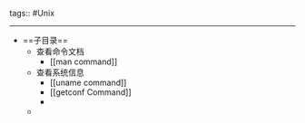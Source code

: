 tags:: #Unix

- ---
- ==子目录==
	- 查看命令文档
		- [[man command]]
	- 查看系统信息
		- [[uname command]]
		- [[getconf Command]]
		-
	-